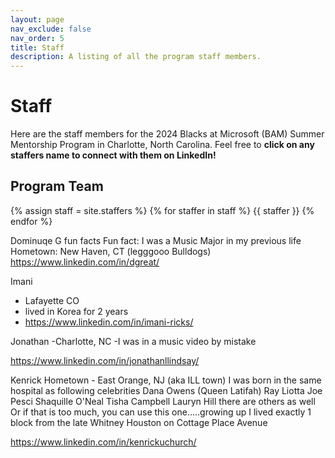 ```yaml
---
layout: page
nav_exclude: false
nav_order: 5
title: Staff
description: A listing of all the program staff members.
---
```


# Staff

Here are the staff members for the 2024 Blacks at Microsoft (BAM) Summer Mentorship Program in Charlotte, North Carolina. Feel free to **click on any staffers name to connect with them on LinkedIn!**

## Program Team

{% assign staff = site.staffers %}
{% for staffer in staff %}
{{ staffer }}
{% endfor %}

Dominuqe G fun facts
Fun fact: I was a Music Major in my previous life
Hometown: New Haven, CT (legggooo Bulldogs)
https://www.linkedin.com/in/dgreat/

Imani
- Lafayette CO
- lived in Korea for 2 years
- https://www.linkedin.com/in/imani-ricks/


Jonathan
-Charlotte, NC
-I was in a music video by mistake

https://www.linkedin.com/in/jonathanllindsay/


Kenrick
Hometown - East Orange, NJ (aka ILL town)
I was born in the same hospital as following celebrities
Dana Owens (Queen Latifah)
Ray Liotta
Joe Pesci
Shaquille O'Neal
Tisha Campbell
Lauryn Hill 
there are others as well 
Or if that is too much, you can use this one.....growing up I lived exactly 1 block from the late Whitney Houston on Cottage Place Avenue

https://www.linkedin.com/in/kenrickuchurch/